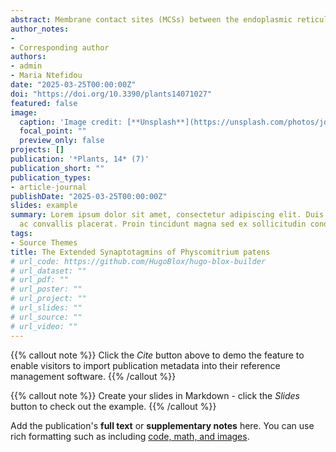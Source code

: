 ```yaml
---
abstract: Membrane contact sites (MCSs) between the endoplasmic reticulum and the plasma membrane enable the transport of lipids without membrane fusion. Extended Synaptotagmins (ESYTs) act at MCSs, functioning as tethers between two membrane compartments. In plants, ESYTs have been mainly investigated in A. thaliana and shown to maintain the integrity of the plasma membrane, especially during stress responses like cold acclimatization, mechanical trauma, and salt stress. ESYTs are present at the MCSs of plasmodesmata, where they regulate defense responses by modulating cell-to-cell transfer of pathogens. Here, the analysis of ESYTs was expanded to the bryophyte Physcomitrium patens, an extant representative of the earliest land plant lineages. P. patens was found to contain a large number of ESYTs, distributed over all previously established classes and an additional class not present in A. thaliana. Motif discovery identified regions in the Synaptotagmin-like mitochondrial (SMP) domain that may explain phylogenetic relationships as well as protein function. The adaptation mechanisms of P. patens necessary to conquer land and its simple tissue structure make it highly suitable as a model organism to study ESYT functions in tip growth, stress responses, and plasmodesmata-mediated transport, and open new directions of research regarding the function of MCSs in cellular processes and plant evolution.
author_notes:
-
- Corresponding author
authors:
- admin
- Maria Ntefidou
date: "2025-03-25T00:00:00Z"
doi: "https://doi.org/10.3390/plants14071027"
featured: false
image:
  caption: 'Image credit: [**Unsplash**](https://unsplash.com/photos/jdD8gXaTZsc)'
  focal_point: ""
  preview_only: false
projects: []
publication: '*Plants, 14* (7)'
publication_short: ""
publication_types:
- article-journal
publishDate: "2025-03-25T00:00:00Z"
slides: example
summary: Lorem ipsum dolor sit amet, consectetur adipiscing elit. Duis posuere tellus
  ac convallis placerat. Proin tincidunt magna sed ex sollicitudin condimentum.
tags:
- Source Themes
title: The Extended Synaptotagmins of Physcomitrium patens
# url_code: https://github.com/HugoBlox/hugo-blox-builder
# url_dataset: ""
# url_pdf: ""
# url_poster: ""
# url_project: ""
# url_slides: ""
# url_source: ""
# url_video: ""
---
```


{{% callout note %}}
Click the *Cite* button above to demo the feature to enable visitors to import publication metadata into their reference management software.
{{% /callout %}}

{{% callout note %}}
Create your slides in Markdown - click the *Slides* button to check out the example.
{{% /callout %}}

Add the publication's **full text** or **supplementary notes** here. You can use rich formatting such as including [code, math, and images](https://docs.hugoblox.com/content/writing-markdown-latex/).
